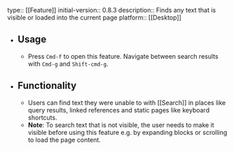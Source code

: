 type:: [[Feature]] 
initial-version:: 0.8.3
description:: Finds any text that is visible or loaded into the current page
platform:: [[Desktop]]

- ## Usage
	- Press `Cmd-f` to open this feature. Navigate between search results with `Cmd-g` and `Shift-cmd-g`.
- ## Functionality
	- Users can find text they were unable to with [[Search]] in places like query results, linked references and static pages like keyboard shortcuts.
	- __Note__: To search text that is not visible, the user needs to make it visible before using this feature e.g. by expanding blocks or scrolling to load the page content.